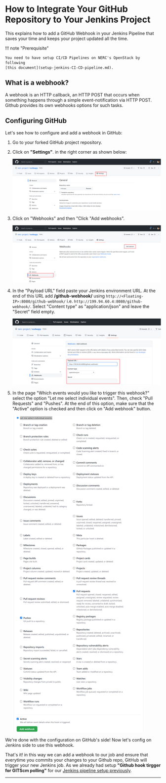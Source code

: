 # How to Integrate Your GitHub Repository to Your Jenkins Project

This explains how to add a GitHub Webhook in your Jenkins Pipeline that saves your
time and keeps your project updated all the time.

!!! note "Prerequisite"

    You need to have setup CI/CD Pipelines on NERC's OpenStack by following
    [this document](setup-jenkins-CI-CD-pipeline.md).

## What is a webhook?

A webhook is an HTTP callback, an HTTP POST that occurs when something happens through
a simple event-notification via HTTP POST. Github provides its own webhooks options
for such tasks.

## Configuring GitHub

Let's see how to configure and add a webhook in GitHub:

1. Go to your forked GitHub project repository.

2. Click on **"Settings"**. in the right corner as shown below:

    ![GitHub Settings](images/github-settings.png)

3. Click on "Webhooks" and then "Click "Add webhooks".

    ![Github webhook](images/Github-webhook.png)

4. In the "Payload URL" field paste your Jenkins environment URL. At the end of this
   URL add **/github-webhook/** using `http://<Floating-IP>:8080/github-webhook/`
   i.e. `http://199.94.60.4:8080/github-webhook/`.
   Select "Content type" as "application/json" and leave the "Secret" field empty.

    ![Github webhook fields](images/Github-webhook-fields.png)

5. In the page "Which events would you like to trigger this webhook?" select the
   option "Let me select individual events". Then, check "Pull Requests" and "Pushes".
   At the end of this option, make sure that the "Active" option is checked and
   then click on "Add webhook" button.

    ![Github webhook events](images/Github-webhook-events.png)

We're done with the configuration on GitHub's side! Now let's config on Jenkins side
to use this webhook.

That's it! in this way we can add a webhook to our job and ensure that everytime
you commits your changes to your Github repo, GitHub will trigger your new Jenkins
job. As we already had setup **"Github hook tirgger for GITScm polling"** for our
[Jenkins pipeline setup previously](setup-jenkins-CI-CD-pipeline.md#setup-a-pipeline).

---
